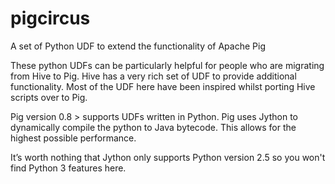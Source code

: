 pigcircus
=========

A set of Python UDF to extend the functionality of Apache Pig

These python UDFs can be particularly helpful for people who are migrating from Hive to Pig. Hive has a very rich set of UDF to provide additional functionality. Most of the UDF here have been inspired whilst porting Hive scripts over to Pig. 

Pig version 0.8 > supports UDFs written in Python. Pig uses Jython to dynamically compile the python to Java bytecode. This allows for the highest possible performance.

It’s worth nothing that Jython only supports Python version 2.5 so you won't find Python 3 features here.
